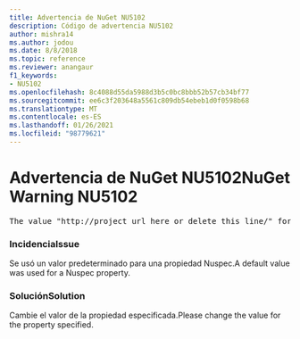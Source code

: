 ```yaml
---
title: Advertencia de NuGet NU5102
description: Código de advertencia NU5102
author: mishra14
ms.author: jodou
ms.date: 8/8/2018
ms.topic: reference
ms.reviewer: anangaur
f1_keywords:
- NU5102
ms.openlocfilehash: 8c4088d55da5988d3b5c0bc8bbb52b57cb34bf77
ms.sourcegitcommit: ee6c3f203648a5561c809db54ebeb1d0f0598b68
ms.translationtype: MT
ms.contentlocale: es-ES
ms.lasthandoff: 01/26/2021
ms.locfileid: "98779621"
---
```

# <a name="nuget-warning-nu5102"></a><span data-ttu-id="60675-103">Advertencia de NuGet NU5102</span><span class="sxs-lookup"><span data-stu-id="60675-103">NuGet Warning NU5102</span></span>
<pre>The value "http://project_url_here_or_delete_this_line/" for ProjectUrl is a sample value and should be removed. Replace it with an appropriate value or remove it and rebuild your package.</pre>

### <a name="issue"></a><span data-ttu-id="60675-104">Incidencia</span><span class="sxs-lookup"><span data-stu-id="60675-104">Issue</span></span>

<span data-ttu-id="60675-105">Se usó un valor predeterminado para una propiedad Nuspec.</span><span class="sxs-lookup"><span data-stu-id="60675-105">A default value was used for a Nuspec property.</span></span>


### <a name="solution"></a><span data-ttu-id="60675-106">Solución</span><span class="sxs-lookup"><span data-stu-id="60675-106">Solution</span></span>

<span data-ttu-id="60675-107">Cambie el valor de la propiedad especificada.</span><span class="sxs-lookup"><span data-stu-id="60675-107">Please change the value for the property specified.</span></span>

